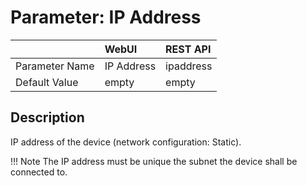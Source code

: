 # Parameter: IP Address

|                   | WebUI               | REST API
|:---               |:---                 |:----
| Parameter Name    | IP Address          | ipaddress
| Default Value     | empty               | empty


## Description

IP address of the device (network configuration: Static).


!!! Note
    The IP address must be unique the subnet the device shall be connected to.

